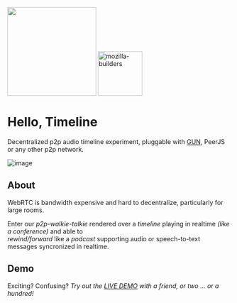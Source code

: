 <img src="https://i.imgur.com/XS79fTC.png" width=200> <img width="100" alt="mozilla-builders" src="https://user-images.githubusercontent.com/1423657/81992335-85346480-9643-11ea-8754-8275e98e06bc.png">

# Hello, Timeline

Decentralized p2p audio timeline experiment, pluggable with [GUN](https://gun.eco/), PeerJS or any other p2p network.

![image](https://user-images.githubusercontent.com/1423657/134769470-a0378da7-e46a-4e03-9346-48e4ec59b514.png)


## About
WebRTC is bandwidth expensive and hard to decentralize, particularly for large rooms.<br>

Enter our _p2p-walkie-talkie_ rendered over a _timeline_ playing in realtime _(like a conference)_ and able to <br>
_rewind/forward_ like a _podcast_ supporting audio or speech-to-text messages syncronized in realtime.

## Demo

Exciting? Confusing? _Try out the [LIVE DEMO](https://audiotimeline.glitch.me/) with a friend, or two ...  or a hundred!_


